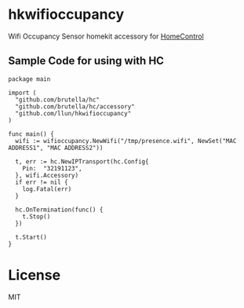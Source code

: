 # hkwifioccupancy

Wifi Occupancy Sensor homekit accessory for [HomeControl](https://github.com/brutella/hc)

## Sample Code for using with HC

```golang
package main

import (
  "github.com/brutella/hc"
  "github.com/brutella/hc/accessory"
  "github.com/llun/hkwifioccupancy"
)

func main() {
  wifi := wifioccupancy.NewWifi("/tmp/presence.wifi", NewSet("MAC ADDRESS1", "MAC ADDRESS2"))

  t, err := hc.NewIPTransport(hc.Config{
    Pin:  "32191123",
  }, wifi.Accessory)
  if err != nil {
    log.Fatal(err)
  }

  hc.OnTermination(func() {
    t.Stop()
  })

  t.Start()
}
```

# License

MIT
